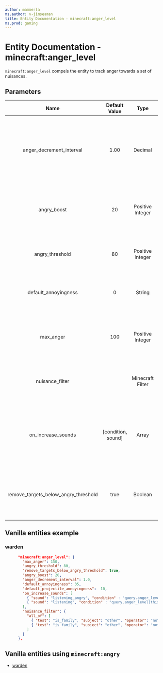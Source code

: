 ```yaml
---
author: mammerla
ms.author: v-jimseaman
title: Entity Documentation - minecraft:anger_level
ms.prod: gaming
---
```


# Entity Documentation - minecraft:anger_level

`minecraft:anger_level` compels the entity to track anger towards a set of nuisances.

## Parameters

| Name| Default Value| Type| Description |
|:-----------:|:-----------:|:-----------:|:-----------:|
| anger_decrement_interval| 1.00| Decimal| Anger level will decay over time. Defines how often anger towards all nuisances will decrease by one |
| angry_boost| 20| Positive Integer| Anger boost applied to angry threshold when the entity gets angry |
| angry_threshold| 80| Positive Integer| Defines when the entity is considered angry at a nuisance |
| default_annoyingness| 0| String| Specifies the amount to raise anger level with each provocation |
| max_anger| 100 | Positive Integer| The maximum anger level that can be reached. Applies to any nuisance |
| nuisance_filter| | Minecraft Filter| Filter that is applied to determine if a mob can be a nuisance |
| on_increase_sounds|[condition, sound] |Array| Sounds to play when the entity is getting provoked. Evaluated in order; the first matching condition wins|
| remove_targets_below_angry_threshold| true| Boolean| Defines if the entity should remove target if it falls below 'angry' threshold |

## Vanilla entities example

### warden

```json
      "minecraft:anger_level": {
        "max_anger": 150,
        "angry_threshold": 80,
        "remove_targets_below_angry_threshold": true,
        "angry_boost": 20,
        "anger_decrement_interval": 1.0,
        "default_annoyingness": 35,
        "default_projectile_annoyingness":  10,
        "on_increase_sounds": [
          { "sound": "listening_angry", "condition" : "query.anger_level(this) >= 40" },
          { "sound": "listening", "condition" : "query.anger_level(this) >= 0" }
        ],
        "nuisance_filter": {
          "all_of": [
            { "test": "is_family", "subject": "other", "operator": "not", "value": "warden" },
            { "test": "is_family", "subject": "other", "operator": "not", "value": "inanimate" }
          ]
        }
      },
```

## Vanilla entities using `minecraft:angry`

- [warden](../../../../Source/VanillaBehaviorPack_Snippets/entities/warden.md)
